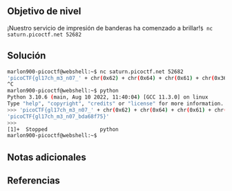 ## Objetivo de nivel
¡Nuestro servicio de impresión de banderas ha comenzado a brillar!`$ nc saturn.picoctf.net 52682`

## Solución
``` bash
marlon900-picoctf@webshell:~$ nc saturn.picoctf.net 52682
'picoCTF{gl17ch_m3_n07_' + chr(0x62) + chr(0x64) + chr(0x61) + chr(0x36) + chr(0x38) + chr(0x66) + chr(0x37) + chr(0x35) + '}'
^C
marlon900-picoctf@webshell:~$ python 
Python 3.10.6 (main, Aug 10 2022, 11:40:04) [GCC 11.3.0] on linux
Type "help", "copyright", "credits" or "license" for more information.
>>> 'picoCTF{gl17ch_m3_n07_' + chr(0x62) + chr(0x64) + chr(0x61) + chr(0x36) + chr(0x38) + chr(0x66) + chr(0x37) + chr(0x35) + '}'
'picoCTF{gl17ch_m3_n07_bda68f75}'
>>> 
[1]+  Stopped                 python
marlon900-picoctf@webshell:~$ 
```
## Notas adicionales


## Referencias

